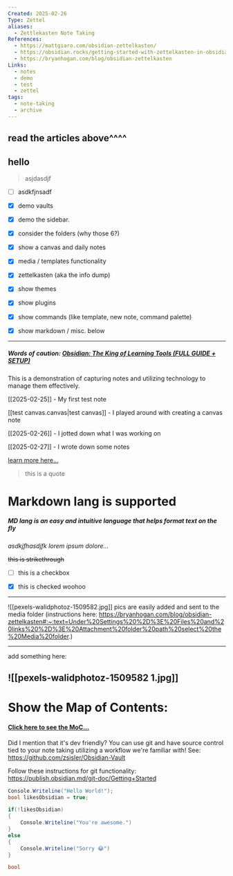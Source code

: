 ```yaml
---
Created: 2025-02-26
Type: Zettel
aliases:
  - Zettlekasten Note Taking
References:
  - https://mattgiaro.com/obsidian-zettelkasten/
  - https://obsidian.rocks/getting-started-with-zettelkasten-in-obsidian/
  - https://bryanhogan.com/blog/obsidian-zettelkasten
Links:
  - notes
  - demo
  - test
  - zettel
tags:
  - note-taking
  - archive
---
```

## read the articles above^^^^
## hello

> asjdasdjf

- [ ] asdkfjnsadf


- [x] demo vaults
- [x] demo the sidebar.
- [x] consider the folders (why those 6?)
- [x] show a canvas and daily notes
- [x] media / templates functionality
- [x] zettelkasten (aka the info dump)
- [x] show themes
- [x] show plugins
- [x] show commands (like template, new note, command palette)
- [x] show markdown / misc. below


---


##### Words of caution: [Obsidian: The King of Learning Tools (FULL GUIDE + SETUP)](https://www.youtube.com/watch?v=hSTy_BInQs8)

This is a demonstration of capturing notes and utilizing technology to manage them effectively.

[[2025-02-25]] - My first test note

[[test canvas.canvas|test canvas]] - I played around with creating a canvas note

[[2025-02-26]] - I jotted down what I was working on

[[2025-02-27]] - I wrote down some notes

[learn more here...](https://bryanhogan.com/blog/obsidian-zettelkasten)

> this is a quote

# Markdown lang is supported
##### MD lang is an easy and intuitive language that helps format text on the fly

*asdkjfhasdjfk lorem ipsum dolore...*

~~this is strikethrough~~

- [ ] this is a checkbox
- [x] this is checked
      woohoo


---

![[pexels-walidphotoz-1509582.jpg]]
pics are easily added and sent to the media folder (instructions here: https://bryanhogan.com/blog/obsidian-zettelkasten#:~:text=Under%20Settings%20%2D%3E%20Files%20and%20links%20%2D%3E%20Attachment%20folder%20path%20select%20the%20Media%20folder.)

---
add something here: 

![[pexels-walidphotoz-1509582 1.jpg]]
---


# Show the Map of Contents:
#### [Click here to see the MoC...](https://bryanhogan.com/blog/obsidian-zettelkasten#:~:text=Map%20of%20Contents,will%20organically%20grow.)

Did I mention that it's dev friendly? You can use git and have source control tied to your note taking utilizing a workflow we're familiar with! See: https://github.com/zsisler/Obsidian-Vault

Follow these instructions for git functionality: https://publish.obsidian.md/git-doc/Getting+Started

```csharp
Console.Writeline("Hello World!");
bool likesObsidian = true;

if(!likesObsidian)
{
	Console.Writeline("You're awesome.")
}
else
{
	Console.Writeline("Sorry 😂")
}
```

```csharp
bool 
```